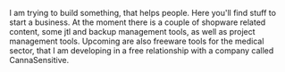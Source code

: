 I am trying to build something, that helps people. Here you'll find stuff to start a business. At the moment there is a couple of shopware related content, some jtl and backup management tools, as well as project management tools. Upcoming are also freeware tools for the medical sector, that I am developing in a free relationship with a company called CannaSensitive.
